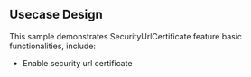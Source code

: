 ## Usecase Design

This sample demonstrates SecurityUrlCertificate feature basic functionalities, include:

* Enable security url certificate
